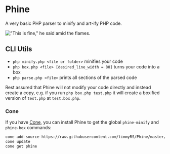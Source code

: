 # Phine

A very basic PHP parser to minify and art-ify PHP code.

!["This is fine," he said amid the flames.](https://storage.hell.sh/memes/this%20is%20fine.jpg)

## CLI Utils

- `php minify.php <file or folder>` minifies your code
- `php box.php <file> [desired_line_width = 80]` turns your code into a box
- `php parse.php <file>` prints all sections of the parsed code

Rest assured that Phine will not modify your code directly and instead create a copy, e.g. if you run `php box.php test.php` it will create a boxified version of `test.php` at `test.box.php`.

### Cone

If you have [Cone](https://getcone.org), you can install Phine to get the global `phine-minify` and `phine-box` commands:

```Bash
cone add-source https://raw.githubusercontent.com/timmyRS/Phine/master/cone.json
cone update
cone get phine
```
